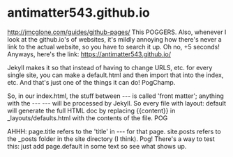 # antimatter543.github.io
 http://jmcglone.com/guides/github-pages/ This POGGERS.
 Also, whenever I look at the github.io's of websites, it's mildly annoying how there's never a link to the actual website, so you have to search it up. Oh no, +5 seconds! Anyways, here's the link:
 https://antimatter543.github.io/
 
 Jekyll makes it so that instead of having to change URLS, etc. for every single site, you can make a default.html and then import that into the index, etc. And that's just one of the things it can do! PogChamp.


 So, in our index.html, the stuff between --- is called 'front matter'; anything with the --- --- will be processed by Jekyll.
 So every file with layout: default will generate the full HTML doc by replacing {{content}} in _layouts/defaults.html with the contents of the file. POG

 AHHH:
 page.title refers to the 'title' in --- for that page.
 site.posts refers to the _posts folder in the site directory (I think). Pog!
 There's a way  to test this:
 just add page.default in some text so see what shows up.